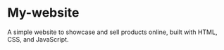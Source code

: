 # My-website
A simple website to showcase and sell products online, built with HTML, CSS, and JavaScript.
